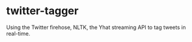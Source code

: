 twitter-tagger
==============

Using the Twitter firehose, NLTK, the Yhat streaming API to tag tweets in real-time.
